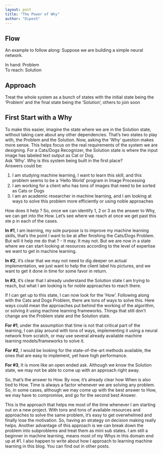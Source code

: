 ```yaml
---
layout: post
title: "The Power of Why"
author: "Dipesh"
---
```


## Flow
An example to follow along: Suppose we are building a simple neural network.

In hand: Problem  
To reach: Solution  

## Approach
Treat the whole system as a bunch of states with the initial state being the ‘Problem’ and the final state being the ’Solution’, others to join soon

## First Start with a Why
To make this easier, imagine the state where we are in the Solution state, without taking care about any other dependencies. That’s two states to play with, the Problem and the Solution.
Now, asking the ‘Why’ question makes more sense. This helps focus on the real requirements of the system we are designing. For a Cats/Dogs Recognizer, the Solution state is where the input image has labeled text output as Cat or Dog.  
Ask ‘Why’. Why is this system being built in the first place?  
Answers could be:  

1. I am studying machine learning, I want to learn this skill, and this problem seems to be a ‘Hello World’ program in Image Processing
2. I am working for a client who has tons of images that need to be sorted as Cats or Dogs
3. I am an academic researcher in machine learning, and I am looking at ways to solve this problem more efficiently or using noble approaches

How does it help ?
So, once we can identify 1, 2 or 3 as the answer to Why, we can get into the How. Let’s see where we reach at once we get past this ste p in each of the cases.

**In #1**, I am learning, my sole purpose is to improve my machine learning skills, that’s the point I want to be at after finishing the Cats/Dogs Problem. But will it help me do that ? - It may. It may not. But we are now in a state where we can start looking at resources according to the level of expertise we want to get in machine learning.  

**In #2**, it’s clear that we may not need to dig deeper on actual implementation, we just want to help the client label his pictures, and we want to get it done in time for some favor in return.  

**In #3**, it’s clear that I already understand the Solution state I am trying to reach, but what I am looking is for noble  approaches to reach there.  

If I can get up to this state, I can now look for the ‘How’. Following along with the Cats and Dogs Problem, there are tons of ways to solve this. Here ways could mean the approaches put behind the working of the algorithm, or solving it using machine learning frameworks. Things that still don’t change are the Problem state and the Solution state.  

**For #1**, under the assumption that time is not that critical part of the learning, I can play around with tons of ways, implementing it using a neural network from scratch, or may use several already available machine learning models/frameworks to solve it.

**For #2**, I would be looking for the state-of-the-art methods available, the ones that are easy to implement, yet have high performance.

**For #3**, It is more like an open ended ask. Although we know the Solution state, we may not be able to come up with an approach right away.  

So, that’s the answer to How. By now, it’s already clear how When is also tied to How. Time is always a factor whenever we are solving any problem. So, in some cases, although we may come up with the best answer to How, we may have to compromise, and go for the second best Answer.  
  
This is the approach that helps me most of the time whenever I am starting out on a new project. With tons and tons of available resources and approaches to solve the same problem, it’s easy to get overwhelmed and finally lose the motivation. So, having an strategy on decision making really helps. Another advantage of this approach is we can break down the problem into subproblems and treat them as mini sub states. I am still a beginner in machine learning, means most of my Whys in this domain end up at #1. I also happen to write about how I approach to learning machine learning in this blog. You can find out in other posts.  
